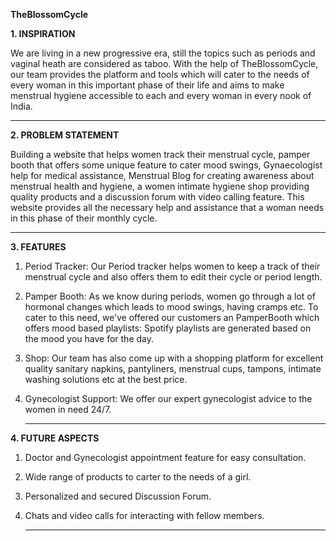**TheBlossomCycle**

**1. INSPIRATION**

We are living in a new progressive era, still the topics such as periods and vaginal heath are considered as taboo. With the help of TheBlossomCycle, our team provides the platform and tools which will cater to the needs of every woman in this important phase of their life and aims to make menstrual hygiene accessible to each and every woman in every nook of India.

***

**2. PROBLEM STATEMENT**


Building a website that helps women track their menstrual cycle, pamper booth that offers some unique feature to cater mood swings, Gynaecologist help for medical assistance, Menstrual Blog for creating awareness about menstrual health and hygiene, a women intimate hygiene shop providing quality products and a discussion forum with video calling feature. This website provides all the necessary help and assistance that a woman needs in this phase of their monthly cycle.

***

**3. FEATURES**

1. Period Tracker: Our Period tracker helps women to keep a track of their menstrual cycle and also offers them to edit their cycle or period length.

2. Pamper Booth: As we know during periods, women go through a lot of hormonal changes which leads to mood swings, having cramps etc. To cater to this need, we’ve offered our customers an PamperBooth which offers mood based playlists: Spotify playlists are generated based on the mood you have for the day.

3. Shop: Our team has also come up with a shopping platform for excellent quality sanitary napkins, pantyliners, menstrual cups, tampons, intimate washing solutions etc at the best price.

4. Gynecologist Support: We offer our expert gynecologist advice to the women in need 24/7.

   ***

**4. FUTURE ASPECTS**

1. Doctor and Gynecologist appointment feature for easy consultation.

2. Wide range of products to carter to the needs of a girl.

3. Personalized and secured Discussion Forum.

4. Chats and video calls for interacting with fellow members.

   ***




